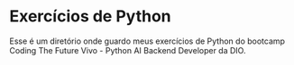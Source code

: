 # Exercícios de Python

Esse é um diretório onde guardo meus exercícios de Python do bootcamp Coding The Future Vivo - Python AI Backend Developer da DIO.
